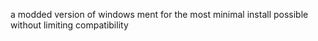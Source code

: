 a modded version of windows ment for the most minimal install possible without limiting compatibility

